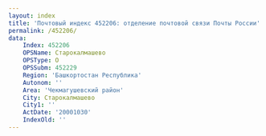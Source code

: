 ```yaml
---
layout: index
title: 'Почтовый индекс 452206: отделение почтовой связи Почты России'
permalink: /452206/
data:
    Index: 452206
    OPSName: Старокалмашево
    OPSType: О
    OPSSubm: 452229
    Region: 'Башкортостан Республика'
    Autonom: ''
    Area: 'Чекмагушевский район'
    City: Старокалмашево
    City1: ''
    ActDate: '20001030'
    IndexOld: ''
---
```

